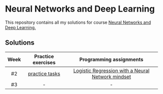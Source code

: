 # Neural Networks and Deep Learning

This repository contains all my solutions for course [Neural Networks and Deep Learning.](https://www.coursera.org/learn/neural-networks-deep-learning?specialization=deep-learning) 

## Solutions 
Week | Practice exercises | Programming assignments | 
:---:  | :---: | :---:
#2 | [practice tasks](https://github.com/Tosiaalwayssmile/DeepLearning/tree/main/Neural%20Networks%20and%20Deep%20Learning/Week2/Exercises) | [Logistic Regression with a Neural Network mindset](https://github.com/Tosiaalwayssmile/DeepLearning/tree/main/Neural%20Networks%20and%20Deep%20Learning/Week2/Programming%20Assignments) | 
#3 | - | -



